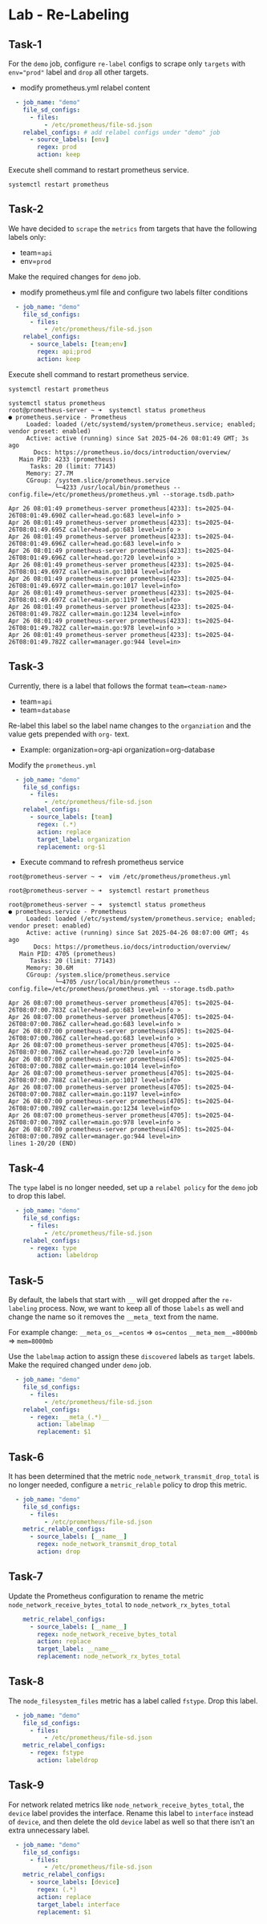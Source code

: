 # Lab - Re-Labeling 

## Task-1
For the `demo` job, configure `re-label` configs to scrape only `targets` with `env="prod"` label and `drop` all other targets. 

- modify prometheus.yml relabel content 

```yml 
  - job_name: "demo"
    file_sd_configs:
      - files:
          - /etc/prometheus/file-sd.json
    relabel_configs: # add relabel configs under "demo" job 
      - source_labels: [env]
        regex: prod
        action: keep
```

Execute shell command to restart prometheus service. 

```shell 
systemctl restart prometheus 
```


## Task-2
We have decided to `scrape` the `metrics` from targets that have the following labels only: 
- team=`api`
- env=`prod`

Make the required changes for `demo` job.

- modify prometheus.yml file and configure two labels filter conditions 
```yml 
  - job_name: "demo"
    file_sd_configs:
      - files:
          - /etc/prometheus/file-sd.json
    relabel_configs:
      - source_labels: [team;env]
        regex: api;prod
        action: keep
```

Execute shell command to restart prometheus service.  

```shell 
systemctl restart prometheus 

systemctl status prometheus 
root@prometheus-server ~ ➜  systemctl status prometheus 
● prometheus.service - Prometheus
     Loaded: loaded (/etc/systemd/system/prometheus.service; enabled; vendor preset: enabled)
     Active: active (running) since Sat 2025-04-26 08:01:49 GMT; 3s ago
       Docs: https://prometheus.io/docs/introduction/overview/
   Main PID: 4233 (prometheus)
      Tasks: 20 (limit: 77143)
     Memory: 27.7M
     CGroup: /system.slice/prometheus.service
             └─4233 /usr/local/bin/prometheus --config.file=/etc/prometheus/prometheus.yml --storage.tsdb.path>

Apr 26 08:01:49 prometheus-server prometheus[4233]: ts=2025-04-26T08:01:49.690Z caller=head.go:683 level=info >
Apr 26 08:01:49 prometheus-server prometheus[4233]: ts=2025-04-26T08:01:49.695Z caller=head.go:683 level=info >
Apr 26 08:01:49 prometheus-server prometheus[4233]: ts=2025-04-26T08:01:49.696Z caller=head.go:683 level=info >
Apr 26 08:01:49 prometheus-server prometheus[4233]: ts=2025-04-26T08:01:49.696Z caller=head.go:720 level=info >
Apr 26 08:01:49 prometheus-server prometheus[4233]: ts=2025-04-26T08:01:49.697Z caller=main.go:1014 level=info>
Apr 26 08:01:49 prometheus-server prometheus[4233]: ts=2025-04-26T08:01:49.697Z caller=main.go:1017 level=info>
Apr 26 08:01:49 prometheus-server prometheus[4233]: ts=2025-04-26T08:01:49.697Z caller=main.go:1197 level=info>
Apr 26 08:01:49 prometheus-server prometheus[4233]: ts=2025-04-26T08:01:49.782Z caller=main.go:1234 level=info>
Apr 26 08:01:49 prometheus-server prometheus[4233]: ts=2025-04-26T08:01:49.782Z caller=main.go:978 level=info >
Apr 26 08:01:49 prometheus-server prometheus[4233]: ts=2025-04-26T08:01:49.782Z caller=manager.go:944 level=in>
```


## Task-3 
Currently, there is a label that follows the format `team=<team-name>`

- team=`api`
- team=`database`

Re-label this label so the label name changes to the `organziation` and the value gets prepended with `org-` text. 


- Example: 
organization=org-api 
organization=org-database 

Modify the `prometheus.yml`

```yml 
  - job_name: "demo"
    file_sd_configs:
      - files:
          - /etc/prometheus/file-sd.json
    relabel_configs:
      - source_labels: [team]
        regex: (.*)
        action: replace
        target_label: organization
        replacement: org-$1
```

- Execute command to refresh prometheus service 
  
```shell 
root@prometheus-server ~ ➜  vim /etc/prometheus/prometheus.yml 

root@prometheus-server ~ ➜  systemctl restart prometheus 

root@prometheus-server ~ ➜  systemctl status prometheus 
● prometheus.service - Prometheus
     Loaded: loaded (/etc/systemd/system/prometheus.service; enabled; vendor preset: enabled)
     Active: active (running) since Sat 2025-04-26 08:07:00 GMT; 4s ago
       Docs: https://prometheus.io/docs/introduction/overview/
   Main PID: 4705 (prometheus)
      Tasks: 20 (limit: 77143)
     Memory: 30.6M
     CGroup: /system.slice/prometheus.service
             └─4705 /usr/local/bin/prometheus --config.file=/etc/prometheus/prometheus.yml --storage.tsdb.path>

Apr 26 08:07:00 prometheus-server prometheus[4705]: ts=2025-04-26T08:07:00.783Z caller=head.go:683 level=info >
Apr 26 08:07:00 prometheus-server prometheus[4705]: ts=2025-04-26T08:07:00.786Z caller=head.go:683 level=info >
Apr 26 08:07:00 prometheus-server prometheus[4705]: ts=2025-04-26T08:07:00.786Z caller=head.go:683 level=info >
Apr 26 08:07:00 prometheus-server prometheus[4705]: ts=2025-04-26T08:07:00.786Z caller=head.go:720 level=info >
Apr 26 08:07:00 prometheus-server prometheus[4705]: ts=2025-04-26T08:07:00.788Z caller=main.go:1014 level=info>
Apr 26 08:07:00 prometheus-server prometheus[4705]: ts=2025-04-26T08:07:00.788Z caller=main.go:1017 level=info>
Apr 26 08:07:00 prometheus-server prometheus[4705]: ts=2025-04-26T08:07:00.788Z caller=main.go:1197 level=info>
Apr 26 08:07:00 prometheus-server prometheus[4705]: ts=2025-04-26T08:07:00.789Z caller=main.go:1234 level=info>
Apr 26 08:07:00 prometheus-server prometheus[4705]: ts=2025-04-26T08:07:00.789Z caller=main.go:978 level=info >
Apr 26 08:07:00 prometheus-server prometheus[4705]: ts=2025-04-26T08:07:00.789Z caller=manager.go:944 level=in>
lines 1-20/20 (END)
```

## Task-4
The `type` label is no longer needed, set up a `relabel policy` for the `demo` job to drop this label. 

```yml 
  - job_name: "demo"
    file_sd_configs:
      - files:
          - /etc/prometheus/file-sd.json
    relabel_configs:
      - regex: type
        action: labeldrop
```

## Task-5
By default, the labels that start with `__` will get dropped after the `re-labeling` process. Now, we want to keep all of those `labels` as well and change the name so it removes the `__meta_` text from the name.

For example change: 
`__meta_os__=centos` => `os=centos`
`__meta_mem__=8000mb` => `mem=8000mb`

Use the `labelmap` action to assign these `discovered` labels as `target` labels. 
Make the required changed under `demo` job. 

```yml 
  - job_name: "demo"
    file_sd_configs:
      - files:
          - /etc/prometheus/file-sd.json
    relabel_configs:
      - regex: __meta_(.*)__
        action: labelmap
        replacement: $1
```

## Task-6

It has been determined that the metric `node_network_transmit_drop_total` is no longer needed, configure a `metric_relable` policy to drop this metric. 

```yml 
  - job_name: "demo"
    file_sd_configs:
      - files:
          - /etc/prometheus/file-sd.json
    metric_relable_configs:
      - source_labels: [__name__]
        regex: node_network_transmit_drop_total
        action: drop
```

## Task-7

Update the Prometheus configuration to rename the metric `node_network_receive_bytes_total` to `node_network_rx_bytes_total`

```yml 
    metric_relabel_configs:
      - source_labels: [__name__]
        regex: node_network_receive_bytes_total
        action: replace
        target_label: __name__
        replacement: node_network_rx_bytes_total
```

## Task-8
The `node_filesystem_files` metric has a label called `fstype`. Drop this label.

```yml 
  - job_name: "demo"
    file_sd_configs:
      - files:
          - /etc/prometheus/file-sd.json
    metric_relabel_configs:
      - regex: fstype
        action: labeldrop
```

## Task-9
For network related metrics like `node_network_receive_bytes_total`, the `device` label provides the interface. 
Rename this label to `interface` instead of `device`, and then delete the old `device` label as well so that there isn't an extra unnecessary label. 

```yml 
  - job_name: "demo"
    file_sd_configs:
      - files:
          - /etc/prometheus/file-sd.json
    metric_relabel_configs:
      - source_labels: [device]
        regex: (.*)
        action: replace
        target_label: interface
        replacement: $1
```
